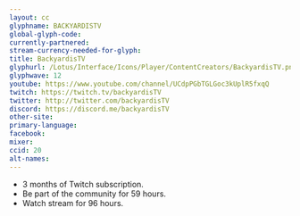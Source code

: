 ```yaml
---
layout: cc
glyphname: BACKYARDISTV
global-glyph-code:
currently-partnered:
stream-currency-needed-for-glyph:
title: BackyardisTV
glyphurl: /Lotus/Interface/Icons/Player/ContentCreators/BackyardisTV.png
glyphwave: 12
youtube: https://www.youtube.com/channel/UCdpPGbTGLGoc3kUplR5fxqQ
twitch: https://twitch.tv/backyardisTV
twitter: http://twitter.com/backyardisTV
discord: https://discord.me/backyardisTV
other-site:
primary-language:
facebook:
mixer:
ccid: 20
alt-names:
---
```

* 3 months of Twitch subscription.
* Be part of the community for 59 hours.
* Watch stream for 96 hours.
